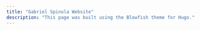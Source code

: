 ```yaml
---
title: "Gabriel Spinola Website"
description: "This page was built using the Blowfish theme for Hugo."
---
```

